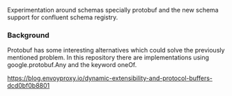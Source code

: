 Experimentation around schemas specially protobuf and the new schema support for confluent schema registry.


### Background



Protobuf has some interesting alternatives which could solve the previously mentioned problem. 
In this repository there are implementations using google.protobuf.Any and the keyword oneOf.


https://blog.envoyproxy.io/dynamic-extensibility-and-protocol-buffers-dcd0bf0b8801